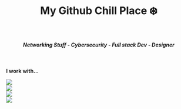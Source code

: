 ###
<h1 style="text-align: center;">My Github Chill Place ❄️ </h1>

<br>

  <h5 style="text-align: center;">
    Networking Stuff - Cybersecurity - Full stack Dev - Designer
  </h5>
<br>
<p>
  <b>I work with... </b>
</p>

<p align="left">
  <a href="https://skillicons.dev">
    <img src="https://skillicons.dev/icons?i=git,docker,codepen,debian,discord,django" />
    <br>
    <img src="https://skillicons.dev/icons?i=flask,github,go,html,css,js" />
    <br>
    <img src="https://skillicons.dev/icons?i=kali,linux,mongodb,nodejs,php,raspberrypi" />
    <br>
    <img src="https://skillicons.dev/icons?i=py,ps,ai,react,redhat,windows" />
  </a>
</p>
